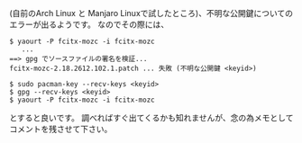 (自前のArch Linux と Manjaro Linuxで試したところ)、不明な公開鍵についてのエラーが出るようです。
なのでその際には、
    
    $ yaourt -P fcitx-mozc -i fcitx-mozc
       ...
    ==> gpg でソースファイルの署名を検証...
    fcitx-mozc-2.18.2612.102.1.patch ... 失敗 (不明な公開鍵 <keyid>)

    $ sudo pacman-key --recv-keys <keyid>
    $ gpg --recv-keys <keyid>
    $ yaourt -P fcitx-mozc -i fcitx-mozc

とすると良いです。
調べればすぐ出てくるかも知れませんが、念の為メモとしてコメントを残させて下さい。

